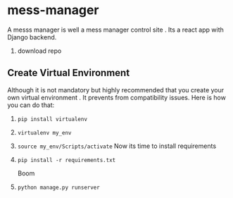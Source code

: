 # mess-manager

A messs manager is well a mess manager control site . Its a react app with Django backend.

1. download repo

## Create Virtual Environment

Although it is not mandatory but highly recommended that you create your own virtual environment . It prevents from compatibility issues.
Here is how you can do that:

1.  `pip install virtualenv`
1.  `virtualenv my_env`
1.  `source my_env/Scripts/activate`
    Now its time to install requirements

1.  `pip install -r requirements.txt`

    Boom

1.  `python manage.py runserver`

